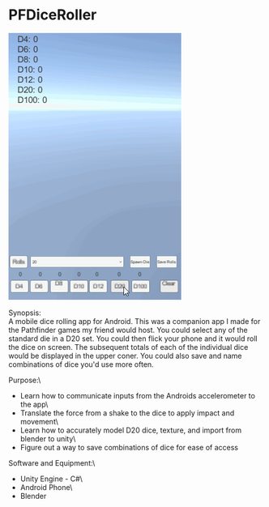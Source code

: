 # PFDiceRoller

![Alt Text](https://github.com/WCram/PFDiceRoller/blob/master/PF_Dice.gif)


Synopsis:\
A mobile dice rolling app for Android. This was a companion app I made for the Pathfinder games my friend would host. You could select any of the standard die in a D20 set. You could then flick your phone and it would roll the dice on screen. The subsequent totals of each of the individual dice would be displayed in the upper coner. You could also save and name combinations of dice you'd use more often.

Purpose:\
* Learn how to communicate inputs from the Androids accelerometer to the app\
* Translate the force from a shake to the dice to apply impact and movement\
* Learn how to accurately model D20 dice, texture, and import from blender to unity\
* Figure out a way to save combinations of dice for ease of access

Software and Equipment:\
* Unity Engine - C#\
* Android Phone\
* Blender
